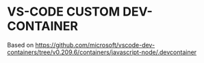 # VS-CODE CUSTOM DEV-CONTAINER
Based on https://github.com/microsoft/vscode-dev-containers/tree/v0.209.6/containers/javascript-node/.devcontainer

